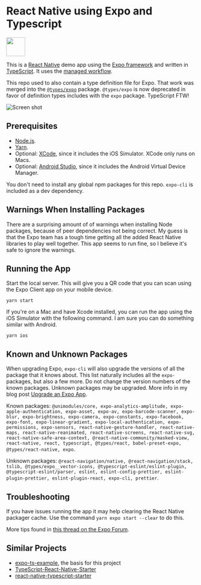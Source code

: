 # React Native using Expo and Typescript

<img src="../../raw/master/assets/app-icon.png" height="50">

This is a [React Native](https://facebook.github.io/react-native/) demo app using the [Expo framework](https://expo.io) and written in [TypeScript](http://www.typescriptlang.org). It uses the [managed workflow](https://docs.expo.io/introduction/managed-vs-bare/).

This repo used to also contain a type definition file for Expo. That work was merged into the [`@types/expo`](https://github.com/DefinitelyTyped/DefinitelyTyped/tree/master/types/expo) package. `@types/expo` is now deprecated in favor of definition types includes with the `expo` package. TypeScript FTW!

![Screen shot](../../raw/master/screen-shot.png)

## Prerequisites

- [Node.js](https://nodejs.org/).
- [Yarn](https://yarnpkg.com/).
- Optional: [XCode](https://developer.apple.com/xcode/), since it includes the iOS Simulator. XCode only runs on Macs.
- Optional: [Android Studio](https://developer.android.com/studio), since it includes the Android Virtual Device Manager.

You don't need to install any global npm packages for this repo. `expo-cli` is included as a dev dependency.

## Warnings When Installing Packages

There are a surprising amount of of warnings when installing Node packages, because of peer dependencies not being correct. My guess is that the Expo team has a tough time getting all the added React Native libraries to play well together. This app seems to run fine, so I believe it's safe to ignore the warnings.

## Running the App

Start the local server. This will give you a QR code that you can scan using the Expo Client app on your mobile device.

```shell
yarn start
```

If you're on a Mac and have Xcode installed, you can run the app using the iOS Simulator with the following command. I am sure you can do something similar with Android.

```shell
yarn ios
```

## Known and Unknown Packages

When upgrading Expo, `expo-cli` will also upgrade the versions of all the package that it knows about. This list naturally includes all the `expo-` packages, but also a few more. Do not change the version numbers of the known packages. Unknown packages may be upgraded. More info in my blog post [Upgrade an Expo App](https://janaagaard.com/blog/2020-05-04-upgrading-an-expo-app).

Known packages: `@unimodules/core, expo-analytics-amplitude, expo-apple-authentication, expo-asset, expo-av, expo-barcode-scanner, expo-blur, expo-brightness, expo-camera, expo-constants, expo-facebook, expo-font, expo-linear-gradient, expo-local-authentication, expo-permissions, expo-sensors, react-native-gesture-handler, react-native-maps, react-native-reanimated, react-native-screens, react-native-svg, react-native-safe-area-context, @react-native-community/masked-view, react-native, react, typescript, @types/react, babel-preset-expo, @types/react-native, expo`.

Unknown packages: `@react-navigation/native, @react-navigation/stack, tslib, @types/expo__vector-icons, @typescript-eslint/eslint-plugin, @typescript-eslint/parser, eslint, eslint-config-prettier, eslint-plugin-prettier, eslint-plugin-react, expo-cli, prettier`.

## Troubleshooting

If you have issues running the app it may help clearing the React Native packager cache. Use the command `yarn expo start --clear` to do this.

More tips found in [this thread on the Expo Forum](https://forums.expo.io/t/how-to-clear-the-react-native-packager/1352).

## Similar Projects

- [expo-ts-example](https://github.com/dalcib/expo-ts-example), the basis for this project
- [TypeScript-React-Native-Starter](https://github.com/Microsoft/TypeScript-React-Native-Starter)
- [react-native-typescript-starter](https://github.com/cbrevik/react-native-typescript-starter)
